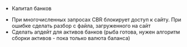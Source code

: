 + Капитал банков
- При многочисленных запросах CBR блокирует доступ к сайту. При ошибке сделать разбор с файла, загруженного на сайт
- Сделать апдейт для активов банков (рыба готова, нужен алгоритм сборки активов - пока только валюта баланса)

